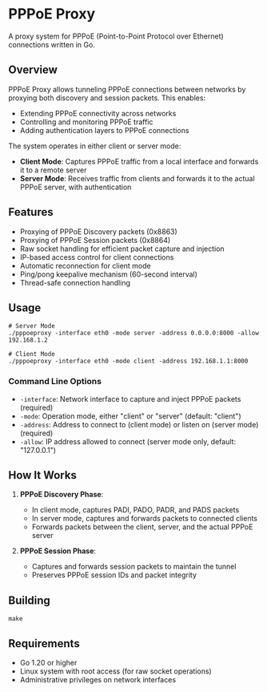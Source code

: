 # PPPoE Proxy

A proxy system for PPPoE (Point-to-Point Protocol over Ethernet) connections written in Go.

## Overview

PPPoE Proxy allows tunneling PPPoE connections between networks by proxying both discovery and session packets. This enables:

- Extending PPPoE connectivity across networks
- Controlling and monitoring PPPoE traffic
- Adding authentication layers to PPPoE connections

The system operates in either client or server mode:

- **Client Mode**: Captures PPPoE traffic from a local interface and forwards it to a remote server
- **Server Mode**: Receives traffic from clients and forwards it to the actual PPPoE server, with authentication

## Features

- Proxying of PPPoE Discovery packets (0x8863)
- Proxying of PPPoE Session packets (0x8864)
- Raw socket handling for efficient packet capture and injection
- IP-based access control for client connections
- Automatic reconnection for client mode
- Ping/pong keepalive mechanism (60-second interval)
- Thread-safe connection handling

## Usage

```
# Server Mode
./pppoeproxy -interface eth0 -mode server -address 0.0.0.0:8000 -allow 192.168.1.2

# Client Mode
./pppoeproxy -interface eth0 -mode client -address 192.168.1.1:8000
```

### Command Line Options

- `-interface`: Network interface to capture and inject PPPoE packets (required)
- `-mode`: Operation mode, either "client" or "server" (default: "client")
- `-address`: Address to connect to (client mode) or listen on (server mode) (required)
- `-allow`: IP address allowed to connect (server mode only, default: "127.0.0.1")

## How It Works

1. **PPPoE Discovery Phase**:
   - In client mode, captures PADI, PADO, PADR, and PADS packets
   - In server mode, captures and forwards packets to connected clients
   - Forwards packets between the client, server, and the actual PPPoE server

2. **PPPoE Session Phase**:
   - Captures and forwards session packets to maintain the tunnel
   - Preserves PPPoE session IDs and packet integrity

## Building

```
make
```

## Requirements

- Go 1.20 or higher
- Linux system with root access (for raw socket operations)
- Administrative privileges on network interfaces